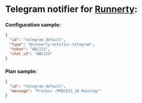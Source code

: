 # Telegram notifier for [Runnerty]:

### Configuration sample:
```json
{
  "id": "telegram_default",
  "type": "@runnerty-notifier-telegram",
  "token": "ABC123",
  "chat_id": "ABC123"
}
```

### Plan sample:
```json
{
  "id": "telegram_default",
  "message": "Process :PROCESS_ID Running!"
}
```


[Runnerty]: http://www.runnerty.io

